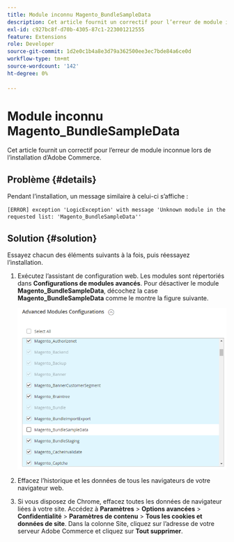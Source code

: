 ```yaml
---
title: Module inconnu Magento_BundleSampleData
description: Cet article fournit un correctif pour l’erreur de module inconnue lors de l’installation d’Adobe Commerce.
exl-id: c927bc8f-d70b-4305-87c1-223001212555
feature: Extensions
role: Developer
source-git-commit: 1d2e0c1b4a8e3d79a362500ee3ec7bde84a6ce0d
workflow-type: tm+mt
source-wordcount: '142'
ht-degree: 0%

---
```


# Module inconnu Magento_BundleSampleData

Cet article fournit un correctif pour l’erreur de module inconnue lors de l’installation d’Adobe Commerce.

## Problème {#details}

Pendant l’installation, un message similaire à celui-ci s’affiche :

```text
[ERROR] exception 'LogicException' with message 'Unknown module in the requested list: 'Magento_BundleSampleData''
```

## Solution {#solution}

Essayez chacun des éléments suivants à la fois, puis réessayez l’installation.

1. Exécutez l’assistant de configuration web. Les modules sont répertoriés dans **Configurations de modules avancés**. Pour désactiver le module **Magento\_BundleSampleData**, décochez la case **Magento\_BundleSampleData** comme le montre la figure suivante.

   ![tshot_bundlesampledata.png](assets/tshoot_bundlesampledata.png)

1. Effacez l’historique et les données de tous les navigateurs de votre navigateur web.
1. Si vous disposez de Chrome, effacez toutes les données de navigateur liées à votre site.  Accédez à **Paramètres** > **Options avancées** > **Confidentialité** > **Paramètres de contenu** > **Tous les cookies et données de site**. Dans la colonne Site, cliquez sur l’adresse de votre serveur Adobe Commerce et cliquez sur **Tout supprimer**.

